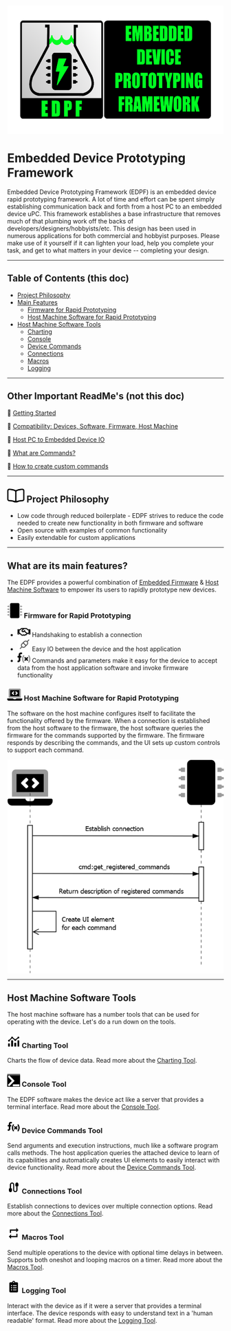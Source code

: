 <img src='./Resources/Media/graphics/github_social_media_preview.png' style='display: block;
  margin-left: auto;
  margin-right: auto; height:299px
  /*width: 70%;*/'/>
  
<!--TODO: add gifs of host tools, link to host section below-->
# Embedded Device Prototyping Framework
Embedded Device Prototyping Framework (EDPF) is an embedded device rapid prototyping framework. A lot of time and effort can be spent simply establishing communication back and forth from a host PC to an embedded device uPC.  This framework establishes a base infrastructure that removes much of that plumbing work off the backs of developers/designers/hobbyists/etc.  This design has been used in numerous applications for both commercial and hobbyist purposes.  Please make use of it yourself if it can lighten your load, help you complete your task, and get to what matters in your device -- completing your design.


---
## Table of Contents (this doc)
* [Project Philosophy](#id-proj-philosophy)
* [Main Features](#id-main-features)
  * [Firmware for Rapid Prototyping](#id-firwmare-rapid)
  * [Host Machine Software for Rapid Prototyping](#id-software-rapid)
* [Host Machine Software Tools](#id-hostapp-tools)
   * [Charting](#id-tool-charting)
   * [Console](#id-tool-console)
   * [Device Commands](#id-tool-devicecommands)
   * [Connections](#id-tool-connections)
   * [Macros](#id-tool-macros)
   * [Logging](#id-tool-logging)

---
## Other Important ReadMe's (not this doc)

:link: [Getting Started](./getting_started.md)

:link: [Compatibility: Devices, Software, Firmware, Host Machine](./compatibility_devices_software_host_machine.md)

:link: [Host PC to Embedded Device IO](./host_pc_to_embedded_device_io.md)

:link: [What are Commands?](./device_commands.md#id-what-are-commands)

:link: [How to create custom commands](./device_commands.md#id-create-custom-commands)



---
<a id='id-proj-philosophy' />

## <img src='Resources/Media/graphics/book-open.svg' style="width:40px;"/> Project Philosophy
* Low code through reduced boilerplate - EDPF strives to reduce the code needed to create new functionality in both firmware and software
* Open source with examples of common functionality
* Easily extendable for custom applications

<a id='id-firwmare-rapid' />

---
<a id='id-main-features' />

## What are its main features?

The EDPF provides a powerful combination of [Embedded Firmware](#id-firwmare-rapid) & [Host Machine Software](#id-software-rapid) to empower its users to rapidly prototype new devices.



### <img src='Resources/Media/graphics/microchip_duotone.svg' style="width:35px;"/> Firmware for Rapid Prototyping

* <img src='Resources/Media/graphics/handshake.svg' style="width:30px;"/> Handshaking to establish a connection
* <img src='Resources/Media/graphics/connect-plugged.svg' style="width:30px;"/> Easy IO between the device and the host application
* <img src='Resources/Media/graphics/function.svg' style="width:30px;"/> Commands and parameters make it easy for the device to accept data from the host application software and invoke firmware functionality 

<a id='id-software-rapid' />

### <img src='Resources/Media/graphics/laptop-code.svg' style="width:35px;"/> Host Machine Software for Rapid Prototyping

The software on the host machine configures itself to facilitate the functionality offered by the firmware.  When a connection is established from the host software to the firmware, the host software queries the firmware for the commands supported by the firmware.  The firmware responds by describing the commands, and the UI sets up custom controls to support each command.

<img src='Resources/Media/uml/ui_config.png' style='display: block;
  margin-left: auto;
  margin-right: auto; 
  /*width: 70%;*/'/>
  
---

<a id='id-hostapp-tools' />  

## Host Machine Software Tools

The host machine software has a number tools that can be used for operating with the device.  Let's do a run down on the tools.

<a id='id-tool-charting' />

### <img src='PC/HostApp/HostApp/Resources/charts.png' style="width:30px;"/> Charting Tool
Charts the flow of device data. Read more about the [Charting Tool](./tool-charting.md).

<a id='id-tool-console' />

### <img src='PC/HostApp/HostApp/Resources/cmd_icon.png' style="width:30px;" />  Console Tool
The EDPF software makes the device act like a server that provides a terminal interface.  Read more about the [Console Tool](./tool-console.md).
  
<a id='id-tool-devicecommands' />

### <img src='PC/HostApp/HostApp/Resources/function.png' style="width:30px;" /> Device Commands Tool
Send arguments and execution instructions, much like a software program calls methods. The host application queries the attached device to learn of its capabilities and automatically creates UI elements to easily interact with device functionality. Read more about the [Device Commands Tool](./tool-devicecommands.md).

<a id='id-tool-connections' />

### <img src='PC/HostApp/HostApp/Resources/baseline_cable_black.png' style="width:30px;"/> Connections Tool
Establish connections to devices over multiple connection options.  Read more about the [Connections Tool](./tool-connections.md).
 
<a id='id-tool-macros' />

### <img src='PC/HostApp/HostApp/Resources/repeat.png' style="width:30px;"/> Macros Tool
Send multiple operations to the device with optional time delays in between. Supports both oneshot and looping macros on a timer. Read more about the [Macros Tool](./tool-macros.md).

<a id='id-tool-logging' />

### <img src='PC/HostApp/HostApp/Resources/clipboard-list.png' style="width:30px;"/> Logging Tool
Interact with the device as if it were a server that provides a terminal interface. The device responds with easy to understand text in a 'human readable' format. Read more about the [Logging Tool](./tool-logging.md).